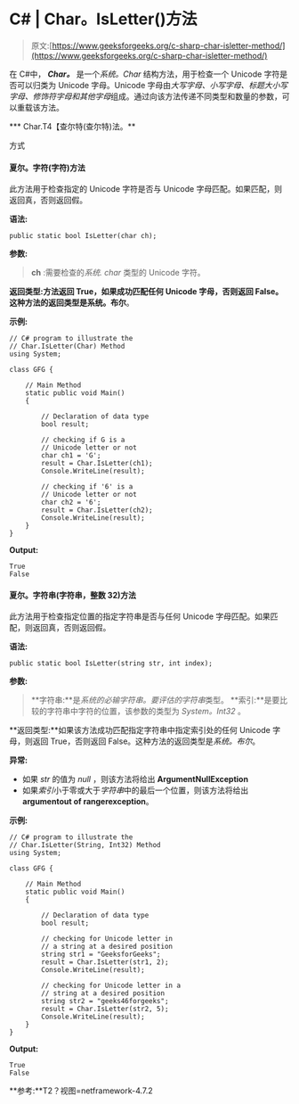 # C# | Char。IsLetter()方法

> 原文:[https://www.geeksforgeeks.org/c-sharp-char-isletter-method/](https://www.geeksforgeeks.org/c-sharp-char-isletter-method/)

在 C#中， ***Char。*** 是一个*系统。Char* 结构方法，用于检查一个 Unicode 字符是否可以归类为 Unicode 字母。Unicode 字母由*大写字母、小写字母、标题大小写字母、修饰符字母和其他字母*组成。通过向该方法传递不同类型和数量的参数，可以重载该方法。

***   Char.T4【查尔特(查尔特)法。**

方式

#### 夏尔。字符(字符)方法

此方法用于检查指定的 Unicode 字符是否与 Unicode 字母匹配。如果匹配，则返回真，否则返回假。

**语法:**

```
public static bool IsLetter(char ch);
```

**参数:**

> **ch** :需要检查的*系统. char* 类型的 Unicode 字符。

**返回类型:**方法返回 True，如果成功匹配任何 Unicode 字母，否则返回 False。这种方法的返回类型是**系统。布尔**。

**示例:**

```
// C# program to illustrate the
// Char.IsLetter(Char) Method
using System;

class GFG {

    // Main Method
    static public void Main()
    {

        // Declaration of data type
        bool result;

        // checking if G is a
        // Unicode letter or not
        char ch1 = 'G';
        result = Char.IsLetter(ch1);
        Console.WriteLine(result);

        // checking if '6' is a
        // Unicode letter or not
        char ch2 = '6';
        result = Char.IsLetter(ch2);
        Console.WriteLine(result);
    }
}
```

**Output:**

```
True
False

```

#### 夏尔。字符串(字符串，整数 32)方法

此方法用于检查指定位置的指定字符串是否与任何 Unicode 字母匹配。如果匹配，则返回真，否则返回假。

**语法:**

```
public static bool IsLetter(string str, int index);
```

**参数:**

> **字符串:**是*系统的必输字符串。要评估的字符串*类型。
> **索引:**是要比较的字符串中字符的位置，该参数的类型为 *System。Int32* 。

**返回类型:**如果该方法成功匹配指定字符串中指定索引处的任何 Unicode 字母，则返回 True，否则返回 False。这种方法的返回类型是*系统。布尔*。

**异常:**

*   如果 *str* 的值为 *null* ，则该方法将给出 **ArgumentNullException**
*   如果*索引*小于零或大于*字符串*中的最后一个位置，则该方法将给出**argumentout of rangerexception**。

**示例:**

```
// C# program to illustrate the
// Char.IsLetter(String, Int32) Method
using System;

class GFG {

    // Main Method
    static public void Main()
    {

        // Declaration of data type
        bool result;

        // checking for Unicode letter in
        // a string at a desired position
        string str1 = "GeeksforGeeks";
        result = Char.IsLetter(str1, 2);
        Console.WriteLine(result);

        // checking for Unicode letter in a
        // string at a desired position
        string str2 = "geeks46forgeeks";
        result = Char.IsLetter(str2, 5);
        Console.WriteLine(result);
    }
}
```

**Output:**

```
True
False

```

**参考:**T2？视图=netframework-4.7.2